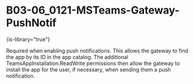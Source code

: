 # B03-06_0121-MSTeams-Gateway-PushNotif

{is-library="true"}

<snippet id="B03-06_0121-MSTeams-Gateway-PushNotif_snippet">



Required when enabling push notifications. This allows the gateway to find the app by its ID in the app catalog. The additional TeamsAppInstallation.ReadWrite permissions then allow the gateway to install the app for the user, if necessary, when sending them a push notification.


</snippet>